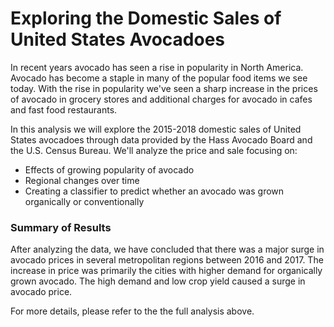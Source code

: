 # Exploring the Domestic Sales of United States Avocadoes 
  
In recent years avocado has seen a rise in popularity in North America. Avocado has become a staple in many of the popular food items we see today. With the rise in popularity we've seen a sharp increase in the prices of avocado in grocery stores and additional charges for avocado in cafes and fast food restaurants. 

In this analysis we will explore the 2015-2018 domestic sales of United States avocadoes through data provided by the Hass Avocado Board and the U.S. Census Bureau. We'll analyze the price and sale focusing on:
 *  Effects of growing popularity of avocado
 *  Regional changes over time
 *  Creating a classifier to predict whether an avocado was grown organically or conventionally
 
### Summary of Results
  
After analyzing the data, we have concluded that there was a major surge in avocado prices in several metropolitan regions between 2016 and 2017. The increase in price was primarily the cities with higher demand for organically grown avocado. The high demand and low crop yield caused a surge in avocado price.
 
For more details, please refer to the the full analysis above.
